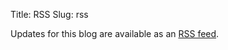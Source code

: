 Title: RSS
Slug: rss

Updates for this blog are available as an [RSS feed](https://ccoff.github.io/feeds/rss.xml).

